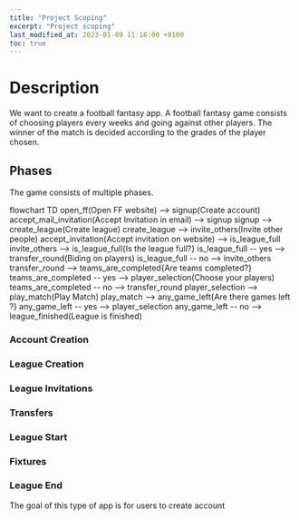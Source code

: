 ```yaml
---
title: "Project Scoping"
excerpt: "Project scoping"
last_modified_at: 2023-01-09 11:16:00 +0100
toc: true
---
```

<script src="/assets/js/mermaid.min.js"></script>
# Description
We want to create a football fantasy app.
A football fantasy game consists of choosing players every weeks and going against other players. The winner of the match is decided according to the grades of the player chosen.

## Phases
The game consists of multiple phases.

<div class="mermaid">
flowchart TD
  open_ff(Open FF website) --> signup(Create account)
  accept_mail_invitation(Accept Invitation in email) --> signup
  signup --> create_league(Create league)
  create_league --> invite_others(Invite other people)
  accept_invitation(Accept invitation on website) --> is_league_full
  invite_others --> is_league_full{Is the league full?}
  is_league_full -- yes --> transfer_round(Biding on players)
  is_league_full -- no --> invite_others
  transfer_round --> teams_are_completed{Are teams completed?}
  teams_are_completed -- yes --> player_selection(Choose your players)
  teams_are_completed -- no --> transfer_round
  player_selection --> play_match(Play Match)
  play_match --> any_game_left{Are there games left ?}
  any_game_left -- yes --> player_selection
  any_game_left -- no --> league_finished(League is finished)
</div>

### Account Creation
### League Creation
### League Invitations
### Transfers
### League Start
### Fixtures
### League End

The goal of this type of app is for users to create account

